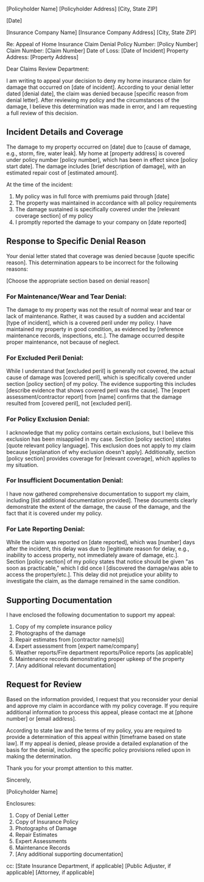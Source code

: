 [Policyholder Name]
[Policyholder Address]
[City, State ZIP]

[Date]

[Insurance Company Name]
[Insurance Company Address]
[City, State ZIP]

Re: Appeal of Home Insurance Claim Denial
Policy Number: [Policy Number]
Claim Number: [Claim Number]
Date of Loss: [Date of Incident]
Property Address: [Property Address]

Dear Claims Review Department:

I am writing to appeal your decision to deny my home insurance claim for damage that occurred on [date of incident]. According to your denial letter dated [denial date], the claim was denied because [specific reason from denial letter]. After reviewing my policy and the circumstances of the damage, I believe this determination was made in error, and I am requesting a full review of this decision.

## Incident Details and Coverage

The damage to my property occurred on [date] due to [cause of damage, e.g., storm, fire, water leak]. My home at [property address] is covered under policy number [policy number], which has been in effect since [policy start date]. The damage includes [brief description of damage], with an estimated repair cost of [estimated amount].

At the time of the incident:
1. My policy was in full force with premiums paid through [date]
2. The property was maintained in accordance with all policy requirements
3. The damage sustained is specifically covered under the [relevant coverage section] of my policy
4. I promptly reported the damage to your company on [date reported]

## Response to Specific Denial Reason

Your denial letter stated that coverage was denied because [quote specific reason]. This determination appears to be incorrect for the following reasons:

[Choose the appropriate section based on denial reason]

### For Maintenance/Wear and Tear Denial:
The damage to my property was not the result of normal wear and tear or lack of maintenance. Rather, it was caused by a sudden and accidental [type of incident], which is a covered peril under my policy. I have maintained my property in good condition, as evidenced by [reference maintenance records, inspections, etc.]. The damage occurred despite proper maintenance, not because of neglect.

### For Excluded Peril Denial:
While I understand that [excluded peril] is generally not covered, the actual cause of damage was [covered peril], which is specifically covered under section [policy section] of my policy. The evidence supporting this includes [describe evidence that shows covered peril was the cause]. The [expert assessment/contractor report] from [name] confirms that the damage resulted from [covered peril], not [excluded peril].

### For Policy Exclusion Denial:
I acknowledge that my policy contains certain exclusions, but I believe this exclusion has been misapplied in my case. Section [policy section] states [quote relevant policy language]. This exclusion does not apply to my claim because [explanation of why exclusion doesn't apply]. Additionally, section [policy section] provides coverage for [relevant coverage], which applies to my situation.

### For Insufficient Documentation Denial:
I have now gathered comprehensive documentation to support my claim, including [list additional documentation provided]. These documents clearly demonstrate the extent of the damage, the cause of the damage, and the fact that it is covered under my policy.

### For Late Reporting Denial:
While the claim was reported on [date reported], which was [number] days after the incident, this delay was due to [legitimate reason for delay, e.g., inability to access property, not immediately aware of damage, etc.]. Section [policy section] of my policy states that notice should be given "as soon as practicable," which I did once I [discovered the damage/was able to access the property/etc.]. This delay did not prejudice your ability to investigate the claim, as the damage remained in the same condition.

## Supporting Documentation

I have enclosed the following documentation to support my appeal:

1. Copy of my complete insurance policy
2. Photographs of the damage
3. Repair estimates from [contractor name(s)]
4. Expert assessment from [expert name/company]
5. Weather reports/Fire department reports/Police reports [as applicable]
6. Maintenance records demonstrating proper upkeep of the property
7. [Any additional relevant documentation]

## Request for Review

Based on the information provided, I request that you reconsider your denial and approve my claim in accordance with my policy coverage. If you require additional information to process this appeal, please contact me at [phone number] or [email address].

According to state law and the terms of my policy, you are required to provide a determination of this appeal within [timeframe based on state law]. If my appeal is denied, please provide a detailed explanation of the basis for the denial, including the specific policy provisions relied upon in making the determination.

Thank you for your prompt attention to this matter.

Sincerely,

[Policyholder Name]

Enclosures:
1. Copy of Denial Letter
2. Copy of Insurance Policy
3. Photographs of Damage
4. Repair Estimates
5. Expert Assessments
6. Maintenance Records
7. [Any additional supporting documentation]

cc: [State Insurance Department, if applicable]
    [Public Adjuster, if applicable]
    [Attorney, if applicable]

